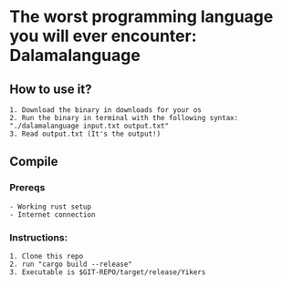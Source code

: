 # The worst programming language you will ever encounter: Dalamalanguage

## How to use it?
    1. Download the binary in downloads for your os
    2. Run the binary in terminal with the following syntax: "./dalamalanguage input.txt output.txt"
    3. Read output.txt (It's the output!)

## Compile
### Prereqs
    - Working rust setup
    - Internet connection
### Instructions:
    1. Clone this repo
    2. run "cargo build --release"
    3. Executable is $GIT-REPO/target/release/Yikers
